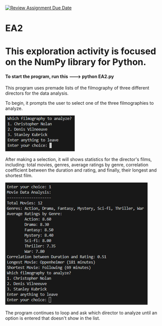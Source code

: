 [![Review Assignment Due Date](https://classroom.github.com/assets/deadline-readme-button-24ddc0f5d75046c5622901739e7c5dd533143b0c8e959d652212380cedb1ea36.svg)](https://classroom.github.com/a/RPDAFNpj)
# EA2

<h1>This exploration activity is focused on the NumPy library for Python.</h1>

<h4>To start the program, run this ---> python EA2.py</h4>



This program uses premade lists of the filmography of three different directors for the data analysis.

To begin, it prompts the user to select one of the three filmographies to analyze.

![alt text](image.PNG)

After making a selection, it will shows statistics for the director's films, including: total movies, genres, average ratings by genre, correlation coefficient between the duration and rating, and finally, their longest and shortest film.

![alt text](image-1.png)

The program continues to loop and ask which director to analyze until an option is entered that doesn't show in the list.